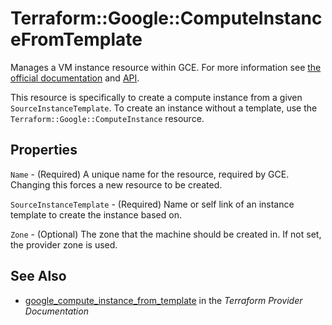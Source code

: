 # Terraform::Google::ComputeInstanceFromTemplate

Manages a VM instance resource within GCE. For more information see
[the official documentation](https://cloud.google.com/compute/docs/instances)
and
[API](https://cloud.google.com/compute/docs/reference/latest/instances).

This resource is specifically to create a compute instance from a given
`SourceInstanceTemplate`. To create an instance without a template, use the
`Terraform::Google::ComputeInstance` resource.

## Properties

`Name` - (Required) A unique name for the resource, required by GCE.
Changing this forces a new resource to be created.

`SourceInstanceTemplate` - (Required) Name or self link of an instance
template to create the instance based on.

`Zone` - (Optional) The zone that the machine should be created in. If not
set, the provider zone is used.


## See Also

* [google_compute_instance_from_template](https://www.terraform.io/docs/providers/google/r/compute_instance_from_template.html) in the _Terraform Provider Documentation_